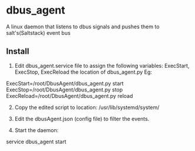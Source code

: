 # dbus_agent
A linux daemon that listens to dbus signals and pushes them to salt's(Saltstack) event bus

Install
-------

1. Edit dbus_agent.service file to assign the following variables: ExecStart, ExecStop, ExecReload the location of dbus_agent.py
Eg:

ExecStart=/root/DbusAgent/dbus_agent.py start
ExecStop=/root/DbusAgent/dbus_agent.py stop
ExecReload=/root/DbusAgent/dbus_agent.py reload

2. Copy the edited script to location: /usr/lib/systemd/system/

3. Edit the dbusAgent.json (config file) to filter the events.

4. Start the daemon:

service dbus_agent start
